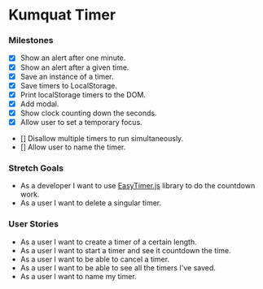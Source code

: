 # Kumquat Timer

### Milestones
- [x] Show an alert after one minute.
- [x] Show an alert after a given time.
- [x] Save an instance of a timer. 
- [x] Save timers to LocalStorage.
- [x] Print localStorage timers to the DOM.
- [x] Add modal.
- [x] Show clock counting down the seconds.
- [x] Allow user to set a temporary focus.
- [] Disallow multiple timers to run simultaneously.
- [] Allow user to name the timer.

### Stretch Goals
- As a developer I want to use [EasyTimer.js](http://albert-gonzalez.github.io/easytimer.js/) library to do the countdown work.
- As a user I want to delete a singular timer.

### User Stories
- As a user I want to create a timer of a certain length. 
- As a user I want to start a timer and see it countdown the time.
- As a user I want to be able to cancel a timer.
- As a user I want to be able to see all the timers I've saved.
- As a user I want to name my timer.